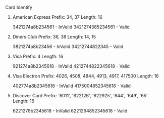 Card Identify

1. American Express
   Prefix: 34, 37
   Length: 16

   3421274a8b234561 - InValid
   3421274385234561 - Valid

2. Diners Club
   Prefix: 36, 38
   Length: 14, 15

   3821274a8b23456 - InValid
   34212744822345 - Valid

3. Visa
   Prefix: 4
   Length: 16

   921274a8b2345618 - InValid
   4212744822345618 - Valid

4. Visa Electron
   Prefix: 4026, 4508, 4844, 4913, 4917, 417500
   Length: 16

   402774a8b2345618 - InValid
   4175004852345618 - Valid

5. Discover Card
   Prefix: '6011', '622126', '622925', '644', '649', '65'
   Length: 16

   6221278b2345618 - InValid
   6221264852345618 - Valid
